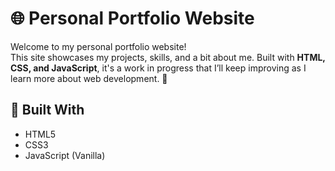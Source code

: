 # 🌐 Personal Portfolio Website

Welcome to my personal portfolio website!  
This site showcases my projects, skills, and a bit about me. Built with **HTML, CSS, and JavaScript**, it's a work in progress that I’ll keep improving as I learn more about web development. 🚀

## 🔧 Built With

- HTML5
- CSS3
- JavaScript (Vanilla)
